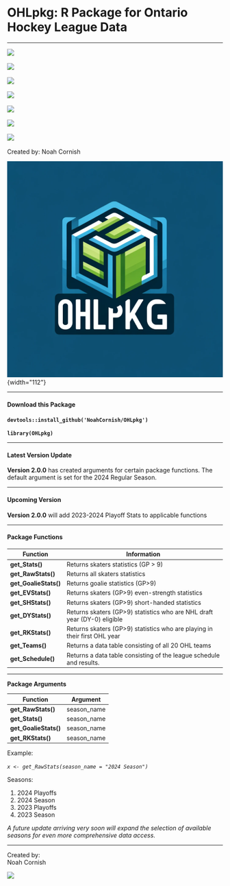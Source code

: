# OHLpkg: R Package for Ontario Hockey League Data

------------------------------------------------------------------------

![](https://img.shields.io/badge/OHLpkg-v2.0.0-teal)

![](https://img.shields.io/github/commit-activity/t/NoahCornish/OHLpkg/main)

![](https://img.shields.io/github/issues/NoahCornish/OHLpkg)

![](https://img.shields.io/github/downloads/NoahCornish/OHLpkg/total)

![](https://img.shields.io/github/repo-size/NoahCornish/OHLpkg)

![](https://img.shields.io/github/license/NoahCornish/OHLpkg)

![](https://img.shields.io/badge/Package-Operational-brightgreen.svg)

Created by: Noah Cornish

![](OHLpkg_logo.png){width="112"}

------------------------------------------------------------------------

#### **Download this Package**

**`devtools::install_github('NoahCornish/OHLpkg')`**

**`library(OHLpkg)`**

------------------------------------------------------------------------

#### **Latest Version Update**

**Version 2.0.0** has created arguments for certain package functions. The default argument is set for the 2024 Regular Season.

------------------------------------------------------------------------
#### **Upcoming Version**

**Version 2.0.0** will add 2023-2024 Playoff Stats to applicable functions

------------------------------------------------------------------------

#### **Package Functions**

| Function              | Information                                                                |
|-----------------------|----------------------------------------------------------------------------|
| **get_Stats()**       | Returns skaters statistics (GP \> 9)                                       |
| **get_RawStats()**    | Returns all skaters statistics                                             |
| **get_GoalieStats()** | Returns goalie statistics (GP\>9)                                          |
| **get_EVStats()**     | Returns skaters (GP\>9) even-strength statistics                           |
| **get_SHStats()**     | Returns skaters (GP\>9) short-handed statistics                            |
| **get_DYStats()**     | Returns skaters (GP\>9) statistics who are NHL draft year (DY-0) eligible  |
| **get_RKStats()**     | Returns skaters (GP\>9) statistics who are playing in their first OHL year |
| **get_Teams()**       | Returns a data table consisting of all 20 OHL teams                        |
| **get_Schedule()**    | Returns a data table consisting of the league schedule and results.        |

------------------------------------------------------------------------

**Package Arguments**

| Function              | Argument    |
|-----------------------|-------------|
| **get_RawStats()**    | season_name |
| **get_Stats()**       | season_name |
| **get_GoalieStats()** | season_name |
| **get_RKStats()**     | season_name |

Example:

*`x <- get_RawStats(season_name = "2024 Season")`*

Seasons:

1.  2024 Playoffs
2.  2024 Season
3.  2023 Playoffs
4.  2023 Season

*A future update arriving very soon will expand the selection of available seasons for even more comprehensive data access.*

------------------------------------------------------------------------

Created by:\
Noah Cornish

[![](https://img.shields.io/twitter/follow/NoahCornish)](https://twitter.com/NoahCornish)
